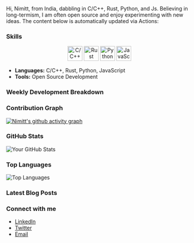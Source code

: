 Hi, Nimitt, from India, dabbling in C/C++, Rust, Python, and Js. Believing in long-termism, I am often open source and enjoy experimenting with new ideas. The content below is automatically updated via Actions:

### Skills

<p align="center">
  <img src="https://upload.wikimedia.org/wikipedia/commons/1/18/ISO_C%2B%2B_Logo.svg" alt="C/C++" width="40" height="40"/> 
  <img src="https://www.rust-lang.org/logos/rust-logo-512x512.png" alt="Rust" width="40" height="40"/> 
  <img src="https://www.python.org/static/community_logos/python-logo.png" alt="Python" width="40" height="40"/> 
  <img src="https://upload.wikimedia.org/wikipedia/commons/6/6a/JavaScript-logo.png" alt="JavaScript" width="40" height="40"/> 
</p>

- **Languages:** C/C++, Rust, Python, JavaScript
- **Tools:** Open Source Development

### Weekly Development Breakdown
<!--START_SECTION:waka-->
<!--END_SECTION:waka-->

### Contribution Graph
[![Nimitt's github activity graph](https://github-readme-activity-graph.vercel.app/graph?username=Nimittxo&theme=github-compact)](https://github.com/ashutosh00710/github-readme-activity-graph)

### GitHub Stats
![Your GitHub Stats](https://github-readme-stats.vercel.app/api?username=Nimittxo&show_icons=true&hide_border=true)

### Top Languages
![Top Languages](https://github-readme-stats.vercel.app/api/top-langs/?username=Nimittxo&layout=compact)

### Latest Blog Posts
<!-- BLOG-POST-LIST:START -->
<!-- BLOG-POST-LIST:END -->

### Connect with me
- [LinkedIn](your-linkedin-link)
- [Twitter](your-twitter-link)
- [Email](your-email-link)
